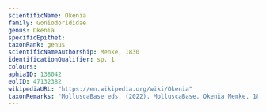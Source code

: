 ```yaml
---
scientificName: Okenia
family: Goniodorididae
genus: Okenia
specificEpithet: 
taxonRank: genus
scientificNameAuthorship: Menke, 1830
identificationQualifier: sp. 1
colours:
aphiaID: 138042
eolID: 47132382
wikipediaURL: "https://en.wikipedia.org/wiki/Okenia"
taxonRemarks: "MolluscaBase eds. (2022). MolluscaBase. Okenia Menke, 1830. Accessed through: World Register of Marine Species at: https://www.marinespecies.org/aphia.php?p=taxdetails&id=138042 on 2022-02-24"
---
```

